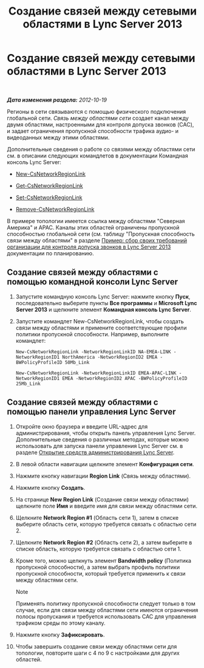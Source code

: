 ﻿---
title: Создание связей между сетевыми областями в Lync Server 2013
TOCTitle: Создание связей между сетевыми областями в Lync Server 2013
ms:assetid: f8163910-8935-475d-88a2-3aa44feb9dbe
ms:mtpsurl: https://technet.microsoft.com/ru-ru/library/Gg413047(v=OCS.15)
ms:contentKeyID: 49311714
ms.date: 05/19/2016
mtps_version: v=OCS.15
ms.translationtype: HT
---

# Создание связей между сетевыми областями в Lync Server 2013

 

_**Дата изменения раздела:** 2012-10-19_

Регионы в сети связываются с помощью физического подключения глобальной сети. *Связь между областями сети* создает канал между двумя областями, настроенными для контроля допуска звонков (CAC), и задает ограничения пропускной способности трафика аудио- и видеоданных между этими областями.

Дополнительные сведения о работе со связями между областями сети см. в описании следующих командлетов в документации Командная консоль Lync Server:

  - [New-CsNetworkRegionLink](https://docs.microsoft.com/en-us/powershell/module/skype/New-CsNetworkRegionLink)

  - [Get-CsNetworkRegionLink](https://docs.microsoft.com/en-us/powershell/module/skype/Get-CsNetworkRegionLink)

  - [Set-CsNetworkRegionLink](https://docs.microsoft.com/en-us/powershell/module/skype/Set-CsNetworkRegionLink)

  - [Remove-CsNetworkRegionLink](https://docs.microsoft.com/en-us/powershell/module/skype/Remove-CsNetworkRegionLink)

В примере топологии имеется ссылка между областями "Северная Америка" и APAC. Каналы этих областей ограничены пропускной способностью глобальной сети (см. таблицу "Пропускная способность связи между областями" в разделе [Пример: сбор своих требований организации для контроля допуска звонков в Lync Server 2013](lync-server-2013-example-of-gathering-your-requirements-for-call-admission-control.md) документации по планированию.

## Создание связей между областями с помощью командной консоли Lync Server

1.  Запустите командную консоль Lync Server: нажмите кнопку **Пуск**, последовательно выберите пункты **Все программы** и **Microsoft Lync Server 2013** и щелкните элемент **Командная консоль Lync Server**.

2.  Запустите командлет New-CsNetworkRegionLink, чтобы создать связи между областями и примените соответствующие профили политики пропускной способности. Например, выполните командлет:
    
        New-CsNetworkRegionLink -NetworkRegionLinkID NA-EMEA-LINK -NetworkRegionID1 NorthAmerica -NetworkRegionID2 EMEA -BWPolicyProfileID 50Mb_Link
    
        New-CsNetworkRegionLink -NetworkRegionLinkID EMEA-APAC-LINK -NetworkRegionID1 EMEA -NetworkRegionID2 APAC -BWPolicyProfileID 25Mb_Link

## Создание связей между областями с помощью панели управления Lync Server

1.  Откройте окно браузера и введите URL-адрес для администрирования, чтобы открыть панель управления Lync Server. Дополнительные сведения о различных методах, которые можно использовать для запуска панели управления Lync Server см. в разделе [Открытие средств администрирования Lync Server](lync-server-2013-open-lync-server-administrative-tools.md).

2.  В левой области навигации щелкните элемент **Конфигурация сети**.

3.  Нажмите кнопку навигации **Region Link** (Связь между областями).

4.  Нажмите кнопку **Создать**.

5.  На странице **New Region Link** (Создание связи между областями) щелкните поле **Имя** и введите имя для связи между областями сети.

6.  Щелкните **Network Region \#1** (Область сети 1), затем в списке выберите область сети, которую требуется связать с областью сети 2.

7.  Щелкните **Network Region \#2** (Область сети 2), а затем выберите в списке область, которую требуется связать с областью сети 1.

8.  Кроме того, можно щелкнуть элемент **Bandwidth policy** (Политика пропускной способности), а затем выбрать профиль политики пропускной способности, который требуется применить к связи между областями сети.
    
    > [!note]  
    > Применять политику пропускной способности следует только в том случае, если для связи между областями сети имеются ограничения полосы пропускания и требуется использовать CAC для управления трафиком среды по этому каналу.

9.  Нажмите кнопку **Зафиксировать**.

10. Чтобы завершить создание связи между областями сети для топологии, повторите шаги с 4 по 9 с настройками для других областей.

